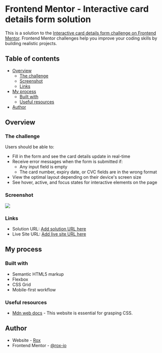 # Frontend Mentor - Interactive card details form solution

This is a solution to the [Interactive card details form challenge on Frontend Mentor](https://www.frontendmentor.io/challenges/interactive-card-details-form-XpS8cKZDWw). Frontend Mentor challenges help you improve your coding skills by building realistic projects. 

## Table of contents

- [Overview](#overview)
  - [The challenge](#the-challenge)
  - [Screenshot](#screenshot)
  - [Links](#links)
- [My process](#my-process)
  - [Built with](#built-with)
  - [Useful resources](#useful-resources)
- [Author](#author)

## Overview

### The challenge

Users should be able to:

- Fill in the form and see the card details update in real-time
- Receive error messages when the form is submitted if:
  - Any input field is empty
  - The card number, expiry date, or CVC fields are in the wrong format
- View the optimal layout depending on their device's screen size
- See hover, active, and focus states for interactive elements on the page

### Screenshot

![](./screenshot.jpg)


### Links

- Solution URL: [Add solution URL here](https://your-solution-url.com)
- Live Site URL: [Add live site URL here](https://rox-io.github.io/interactive-card-details-form-main/)

## My process

### Built with

- Semantic HTML5 markup
- Flexbox
- CSS Grid
- Mobile-first workflow

### Useful resources

- [Mdn web docs](https://developer.mozilla.org/en-US/) - 
This website is essential for grasping CSS.

## Author

- Website - [Rox](https://www.your-site.com)
- Frontend Mentor - [@rox-io](https://www.frontendmentor.io/profile/rox-io)

